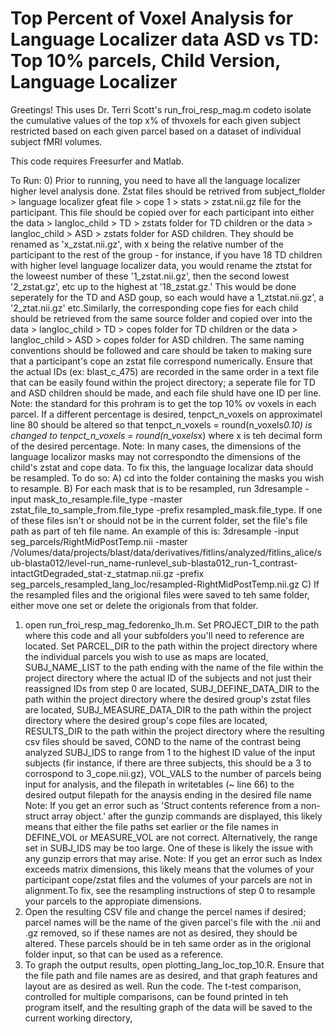 # Top Percent of Voxel Analysis for Language Localizer data ASD vs TD: Top 10% parcels, Child Version, Language Localizer

Greetings! This uses Dr. Terri Scott's run_froi_resp_mag.m codeto isolate the cumulative values of the top x% of thvoxels for each given subject restricted based on each given parcel based on a dataset of individual subject fMRI volumes. 

This code requires Freesurfer and Matlab.


To Run:
0) Prior to running, you need to have all the language localizer higher level analysis done. Zstat files should be retrived from subject_flolder > language localizer gfeat file > cope 1 > stats > zstat.nii.gz file for the participant. This file should be copied over for each participant into either the data > langloc_child > TD > zstats folder for TD children or the  data > langloc_child > ASD > zstats folder for ASD children. They should be renamed as 'x_zstat.nii.gz', with x being the relative number of the participant to the rest of the group - for instance, if you have 18 TD children with higher level language localizer data, you would rename the ztstat for the loweest number of these '1_zstat.nii.gz', then the second lowest '2_zstat.gz', etc up to the highest at '18_zstat.gz.' This would be done seperately for the TD and ASD goup, so each would have a 1_ztstat.nii.gz', a '2_ztat.nii.gz' etc.Similarly, the corresponding cope fies for each child should be retrieved from the same source folder and copied over into the data > langloc_child > TD > copes folder for TD children or the data > langloc_child > ASD > copes folder for ASD children. The same naming conventions should be followed and care should be taken to making sure that a participant's cope an zstat file correspond numerically. Ensure that the actual IDs (ex: blast_c_475) are recorded in the same order in a text file that can be easily found within the project directory; a seperate file for TD and ASD children should be made, and each file shuld have one ID per line.
Note: the standard for this prohram is to get the top 10% ov voxels in each parcel. If a different percentage is desired, tenpct_n_voxels on approximatel line 80 should be altered so that tenpct_n_voxels = round(n_voxels*0.10) is changed to tenpct_n_voxels = round(n_voxels*x) where x is teh decimal form of the desired percentage. 
Note: In many cases, the dimensions of the language localizor masks may not correspondto the dimensions of the child's zstat and cope data. To fix this, the language localizar data should be resampled. To do so:
A) cd into the folder containing the masks you wish to resample. 
B) For each mask that is to be resampled, run 3dresample -input mask_to_resample.file_type -master zstat_file_to_sample_from.file_type -prefix resampled_mask.file_type. If one of these files isn't or should not be in the current folder, set the file's file path as part of teh file name. An example of this is:
3dresample -input seg_parcels/RightMidPostTemp.nii -master /Volumes/data/projects/blast/data/derivatives/fitlins/analyzed/fitlins_alice/sub-blasta012/level-run_name-runlevel_sub-blasta012_run-1_contrast-intactGtDegraded_stat-z_statmap.nii.gz -prefix seg_parcels_resampled_lang_loc/resampled-RightMidPostTemp.nii.gz
C) If the resampled files and the origional files were saved to teh same folder, either move one set or delete the origionals from that folder. 
1) open run_froi_resp_mag_fedorenko_lh.m. Set PROJECT_DIR to the path where this code and all your subfolders you'll need to reference are located. Set PARCEL_DIR to the path within the project directory where the individual parcels you wish to use as maps are located, SUBJ_NAME_LIST to the path ending with the name of the file within the project directory where the actual ID of the subjects and not just their reassigned IDs from step 0 are located, SUBJ_DEFINE_DATA_DIR to the path within the project directory where the desired group's zstat files are located, SUBJ_MEASURE_DATA_DIR to the path within the project directory where the desired group's cope files are located, RESULTS_DIR to the path within the project directory where the resulting csv files should be saved, COND to the name of the contrast being analyzed SUBJ_IDS to range from 1 to the highest ID value of the input subjects (fir instance, if there are three subjects, this should be a 3 to corrospond to 3_cope.nii.gz), VOL_VALS to the number of parcels being input for analysis, and the filepath in writetables (~ line 66) to the desired output filepath for the anaysis ending in the desired file name
Note: If you get an error such as 'Struct contents reference from a non-struct array object.' after the gunzip commands are displayed, this likely means that either the file paths set earlier or the file names in DEFINE_VOL or MEASURE_VOL are not correct. Alternatively, the range set in SUBJ_IDS may be too large. One of these is likely the issue with any gunzip errors that may arise.
Note: If you get an error such as Index exceeds matrix dimensions, this likely means that the volumes of your participant cope/zstat files and the volumes of your parcels are not in alignment.To fix, see the resampling instructions of step 0 to resample your parcels to the appropiate dimensions. 
2) Open the resulting CSV file and change the percel names if desired; parcel names will be the name of the given parcel's file with the .nii and .gz removed, so if these names are not as desired, they should be altered. These parcels should be in teh same order as in the origional folder input, so that can be used as a reference. 
3) To graph the output results, open plotting_lang_loc_top_10.R. Ensure that the file path and file names are as desired, and that graph features and layout are as desired as well. Run the code. The t-test comparison, controlled for multiple comparisons, can be found printed in teh program itself, and the resulting graph of the data will be saved to the current working directory,
